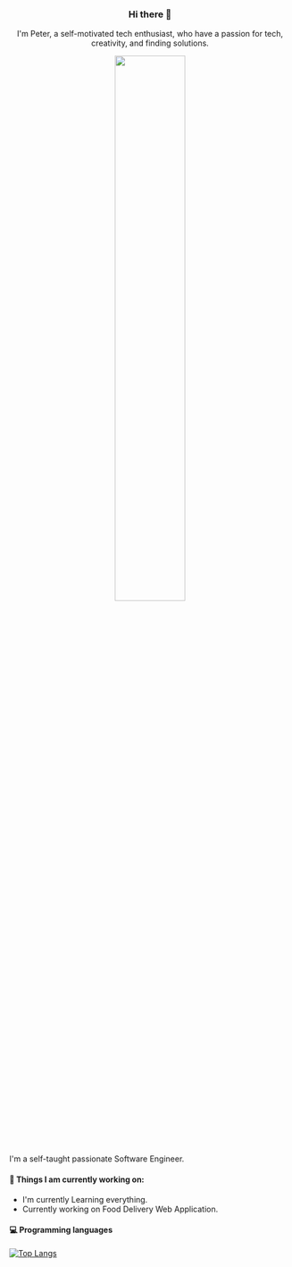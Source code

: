 <h3 align="center"> Hi there 👋</h3>

<p align="center">
I'm Peter, a self-motivated tech enthusiast, who have a passion for tech, creativity, and finding solutions.
</p>                                     

<p align="center">
  <img src="https://github.com/peterlin456/peterlin456/blob/main/positivethinking.jpg" width="50%" height="auto">
</p>

I'm a self-taught passionate Software Engineer.

#### 🌱 Things I am currently working on: 
- I'm currently Learning everything.
- Currently working on Food Delivery Web Application.



#### :computer: Programming languages

[![Top Langs](https://github-readme-stats.vercel.app/api/top-langs/?username=peterlin456&layout=compact)](https://github.com/anuraghazra/github-readme-stats)

